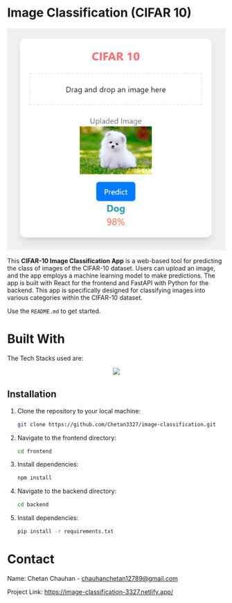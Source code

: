 <!-- ABOUT THE PROJECT -->
# Image Classification (CIFAR 10)
![alt text](image-1.png)

This **CIFAR-10 Image Classification App** is a web-based tool for predicting the class of images of the CIFAR-10 dataset.
Users can upload an image, and the app employs a machine learning model to make predictions. The app is built with React for the frontend and FastAPI with Python for the backend. This app is specifically designed for classifying images into various categories within the CIFAR-10 dataset.



Use the `README.md` to get started.

<!-- BUILT WITH -->
# Built With

The Tech Stacks used are:

<div align="center">
  <a href="https://skillicons.dev">
      <img src="https://skillicons.dev/icons?i=react,fastapi" />
  </a>
</div>

## Installation

1. Clone the repository to your local machine:

   ```bash
   git clone https://github.com/Chetan3327/image-classification.git
   ```
2. Navigate to the frontend directory:

   ```bash
   cd frontend
   ```
3. Install dependencies:

   ```bash
   npm install
   ```
4. Navigate to the backend directory:

   ```bash
   cd backend
   ```
5. Install dependencies:

   ```bash
   pip install -r requirements.txt
   ```

<!-- CONTACT -->
# Contact

Name: Chetan Chauhan - chauhanchetan12789@gmail.com

Project Link: https://image-classification-3327.netlify.app/